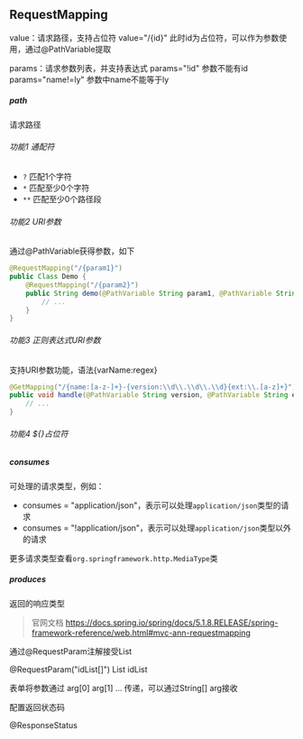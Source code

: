 RequestMapping
-

value：请求路径，支持占位符
	value="/{id}" 此时id为占位符，可以作为参数使用，通过@PathVariable提取


params：请求参数列表，并支持表达式
	params="!id" 参数不能有id
	params="name!=ly" 参数中name不能等于ly

##### path

请求路径

###### 功能1 通配符

- `?` 匹配1个字符
- `*` 匹配至少0个字符
- `**` 匹配至少0个路径段	

###### 功能2 URI参数

通过@PathVariable获得参数，如下

``` java
@RequestMapping("/{param1}")
public Class Demo {
	@RequestMapping("/{param2}")
	public String demo(@PathVariable String param1, @PathVariable String param2) {
		// ...
	}
}
```

###### 功能3 正则表达式URI参数

支持URI参数功能，语法{varName:regex}

``` java
@GetMapping("/{name:[a-z-]+}-{version:\\d\\.\\d\\.\\d}{ext:\\.[a-z]+}")
public void handle(@PathVariable String version, @PathVariable String ext) {
    // ...
}
```

###### 功能4 ${}占位符



##### consumes

可处理的请求类型，例如：

- consumes = "application/json"，表示可以处理`application/json`类型的请求
- consumes = "!application/json"，表示可以处理`application/json`类型以外的请求

更多请求类型查看`org.springframework.http.MediaType`类

##### produces

返回的响应类型


> 官网文档 https://docs.spring.io/spring/docs/5.1.8.RELEASE/spring-framework-reference/web.html#mvc-ann-requestmapping



通过@RequestParam注解接受List

@RequestParam("idList[]") List<String> idList

表单将参数通过 arg[0] arg[1] ... 传递，可以通过String[] arg接收

配置返回状态码

@ResponseStatus

